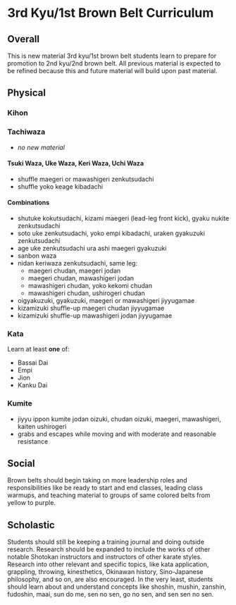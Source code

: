 # 3rd Kyu/1st Brown Belt Curriculum

## Overall

This is new material 3rd kyu/1st brown belt students learn to prepare for promotion to 2nd kyu/2nd brown belt.
All previous material is expected to be refined because this and future material will build upon past material.

## Physical

### Kihon

### Tachiwaza

* *no new material*

#### Tsuki Waza, Uke Waza, Keri Waza, Uchi Waza

* shuffle maegeri or mawashigeri zenkutsudachi
* shuffle yoko keage kibadachi

#### Combinations

* shutuke kokutsudachi, kizami maegeri (lead-leg front kick), gyaku nukite zenkutsudachi
* soto uke zenkutsudachi, yoko empi kibadachi, uraken gyakuzuki zenkutsudachi
* age uke zenkutsudachi ura ashi maegeri gyakuzuki
* sanbon waza
* nidan keriwaza zenkutsudachi, same leg:
  * maegeri chudan, maegeri jodan
  * maegeri chudan, mawashigeri jodan
  * mawashigeri chudan, yoko kekomi chudan
  * mawashigeri chudan, ushirogeri chudan
* oigyakuzuki, gyakuzuki, maegeri or mawashigeri jiyyugamae
* kizamizuki shuffle-up maegeri chudan jiyyugamae
* kizamizuki shuffle-up mawashigeri jodan jiyyugamae

### Kata

Learn at least **one** of:

* Bassai Dai
* Empi
* Jion
* Kanku Dai

### Kumite

* jiyyu ippon kumite jodan oizuki, chudan oizuki, maegeri, mawashigeri, kaiten ushirogeri
* grabs and escapes while moving and with moderate and reasonable resistance

## Social

Brown belts should begin taking on more leadership roles and responsibilities like be ready to start and end classes,
leading class warmups, and teaching material to groups of same colored belts from yellow to purple.

## Scholastic

Students should still be keeping a training journal and doing outside research. Research should be expanded to
include the works of other notable Shotokan instructors and instructors of other karate styles. Research into other
relevant and specific topics, like kata application, grappling, throwing, kinesthetics, Okinawan history, Sino-Japanese
philosophy, and so on, are also encouraged. In the very least, students should learn about and understand concepts like
shoshin, mushin, zanshin, fudoshin, maai, sun do me, sen no sen, go no sen, and sen sen no sen.
